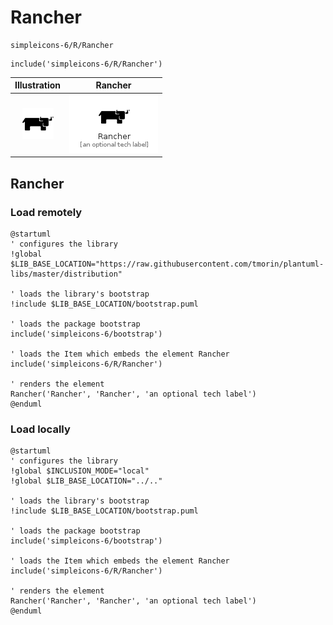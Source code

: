 # Rancher


```text
simpleicons-6/R/Rancher
```

```text
include('simpleicons-6/R/Rancher')
```



| Illustration | Rancher |
| :---: | :---: |
| ![illustration for Illustration](../../simpleicons-6/R/Rancher.png) | ![illustration for Rancher](../../simpleicons-6/R/Rancher.Local.png) |




## Rancher

### Load remotely
```plantuml
@startuml
' configures the library
!global $LIB_BASE_LOCATION="https://raw.githubusercontent.com/tmorin/plantuml-libs/master/distribution"

' loads the library's bootstrap
!include $LIB_BASE_LOCATION/bootstrap.puml

' loads the package bootstrap
include('simpleicons-6/bootstrap')

' loads the Item which embeds the element Rancher
include('simpleicons-6/R/Rancher')

' renders the element
Rancher('Rancher', 'Rancher', 'an optional tech label')
@enduml
```

### Load locally
```plantuml
@startuml
' configures the library
!global $INCLUSION_MODE="local"
!global $LIB_BASE_LOCATION="../.."

' loads the library's bootstrap
!include $LIB_BASE_LOCATION/bootstrap.puml

' loads the package bootstrap
include('simpleicons-6/bootstrap')

' loads the Item which embeds the element Rancher
include('simpleicons-6/R/Rancher')

' renders the element
Rancher('Rancher', 'Rancher', 'an optional tech label')
@enduml
```

